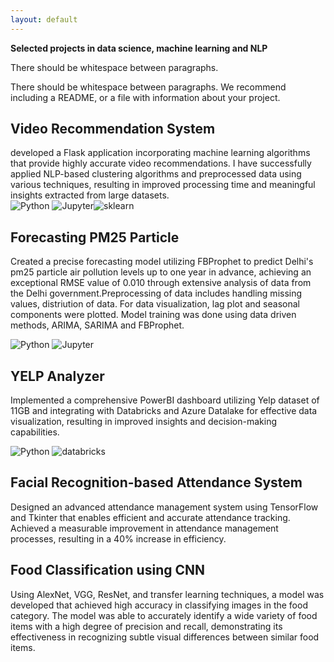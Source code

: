 ```yaml
---
layout: default
---
```


**Selected projects in data science, machine learning and NLP**
<!-- [Link to another page](./another-page.html). -->

There should be whitespace between paragraphs.

There should be whitespace between paragraphs. We recommend including a README, or a file with information about your project.


## Video Recommendation System
developed a Flask application incorporating machine learning algorithms that provide highly accurate video recommendations. I have successfully applied NLP-based clustering algorithms and preprocessed data using various techniques, resulting in improved processing time and meaningful insights extracted from large datasets.  
![Python](https://img.shields.io/badge/Python-white?logo=Python) ![Jupyter](https://img.shields.io/badge/Jupyter-white?logo=Jupyter)![sklearn](https://img.shields.io/badge/sklearn-white?logo=scikit-learn)

## Forecasting PM25 Particle
Created a precise forecasting model utilizing FBProphet to predict Delhi's pm25 particle air pollution levels up to one year in advance, achieving an exceptional RMSE value of 0.010 through extensive analysis of data from the Delhi government.Preprocessing of data includes handling missing values, distriution of data. For data visualization, lag plot and seasonal components were plotted. Model training was done using data driven methods, ARIMA, SARIMA and FBProphet.

![Python](https://img.shields.io/badge/Python-white?logo=Python) ![Jupyter](https://img.shields.io/badge/Jupyter-white?logo=Jupyter) 

## YELP Analyzer
Implemented a comprehensive PowerBI dashboard utilizing Yelp dataset of 11GB and integrating with Databricks and Azure Datalake for effective data visualization, resulting in improved insights and decision-making capabilities. 

![Python](https://img.shields.io/badge/Python-white?logo=Python) ![databricks](https://assets.stickpng.com/images/62c719b5b44be1961554a6de.png)


## Facial Recognition-based Attendance System
Designed an advanced attendance management system using TensorFlow and Tkinter that enables efficient and accurate attendance tracking. Achieved a measurable improvement in attendance management processes, resulting in a 40% increase in efficiency.

## Food Classification using CNN
Using AlexNet, VGG, ResNet, and transfer learning techniques, a model was developed that achieved high accuracy in classifying images in the food category. The model was able to accurately identify a wide variety of food items with a high degree of precision and recall, demonstrating its effectiveness in recognizing subtle visual differences between similar food items. 




